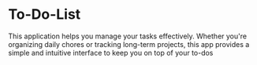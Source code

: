 # To-Do-List
This application helps you manage your tasks effectively. Whether you're organizing daily chores or tracking long-term projects, this app provides a simple and intuitive interface to keep you on top of your to-dos
